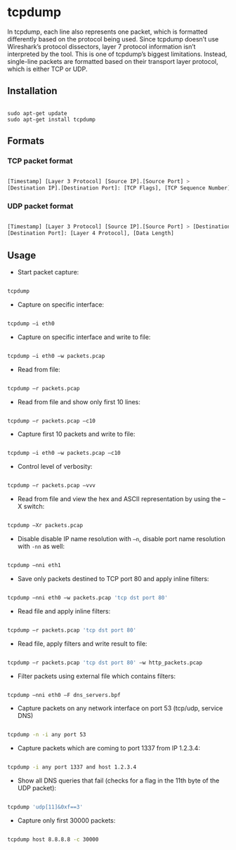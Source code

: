 # tcpdump

In tcpdump, each line also represents one packet, which is formatted differently based on the protocol being used. Since tcpdump doesn’t use
Wireshark’s protocol dissectors, layer 7 protocol information isn’t interpreted by the tool. This is one of tcpdump’s biggest limitations. 
Instead, single-line packets are formatted based on their transport layer protocol, which is either TCP or UDP.

## Installation

```bush

sudo apt-get update
sudo apt-get install tcpdump

```

## Formats

### TCP packet format


```bash

[Timestamp] [Layer 3 Protocol] [Source IP].[Source Port] > 
[Destination IP].[Destination Port]: [TCP Flags], [TCP Sequence Number], [TCP Acknowledgement Number], [TCP Windows Size], [Data Length]

```

### UDP packet format

```bash

[Timestamp] [Layer 3 Protocol] [Source IP].[Source Port] > [Destination IP].
[Destination Port]: [Layer 4 Protocol], [Data Length]

```

## Usage

- Start packet capture:

```bash

tcpdump

```

- Capture on specific interface:

```bash

tcpdump –i eth0


```

- Capture on specific interface and write to file:

```bash

tcpdump –i eth0 –w packets.pcap


```

- Read from file:

```bash

tcpdump –r packets.pcap


```

- Read from file and show only first 10 lines:

```bash

tcpdump –r packets.pcap –c10


```

- Capture first 10 packets and write to file:

```bash

tcpdump –i eth0 –w packets.pcap –c10


```

- Control level of verbosity:

```bash

tcpdump –r packets.pcap –vvv


```


- Read from file and view the hex and ASCII representation by using the –X switch:
  
```bash

tcpdump –Xr packets.pcap


```  
  
- Disable disable IP name resolution with `–n`, disable port name resolution with `-nn` as well:


```bash

tcpdump –nni eth1


```  

- Save only packets destined to TCP port 80 and apply inline filters:

```bash

tcpdump –nni eth0 –w packets.pcap 'tcp dst port 80'


```  

- Read file and apply inline filters:


```bash

tcpdump –r packets.pcap 'tcp dst port 80'


```

- Read file, apply filters and write result to file:

```bash

tcpdump –r packets.pcap 'tcp dst port 80' –w http_packets.pcap


```

- Filter packets using external file which contains filters:

```bash

tcpdump –nni eth0 –F dns_servers.bpf

```

- Capture packets on any network interface on port 53 (tcp/udp, service DNS)


```bash

tcpdump -n -i any port 53

```

- Capture packets which are coming to port 1337 from IP 1.2.3.4:

```bash

tcpdump -i any port 1337 and host 1.2.3.4

```

- Show all DNS queries that fail (checks for a flag in the 11th byte of the UDP packet):

```bash

tcpdump 'udp[11]&0xf==3'

```

- Capture only first 30000 packets:


```bash

tcpdump host 8.8.8.8 -c 30000

```
